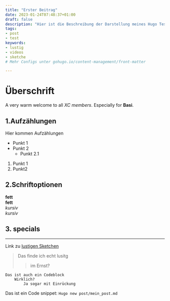 ```yaml
---
title: "Erster Beitrag"
date: 2023-01-24T07:48:37+01:00
draft: false
description: "Hier ist die Beschreibung der Darstellung meines Hugo Test"
tags: 
- post
- test
keywords:
- lustig
- videos
- sketche
# Mehr Configs unter gohugo.io/content-management/front-matter

---
```

# Überschrift

A very warm welcome to all _XC members_. Especially for **Basi**.

## 1.Aufzählungen

Hier kommen Aufzählungen

* Punkt 1
* Punkt 2
    * Punkt 2.1 

1) Punkt 1
2) Punkt2

## 2.Schriftoptionen

**fett**  
__fett__  
*kursiv*  
_kursiv_  

## 3. specials
---

Link zu [lustigen Sketchen](https://sketchig.de)

>Das finde ich echt lusitg
>> im Ernst?

    Das ist auch ein Codeblock
        Wirklich?
            Ja sogar mit Einrückung


Das ist ein Code snippet: `Hugo new post/mein_post.md`
